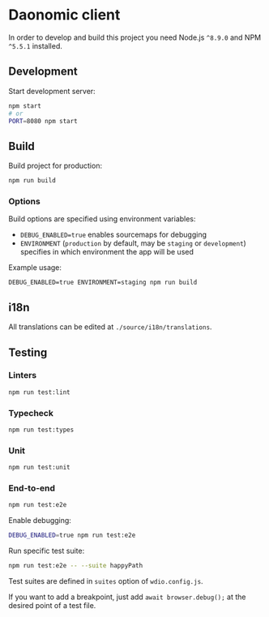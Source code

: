 # Daonomic client

In order to develop and build this project you need Node.js `^8.9.0` and NPM `^5.5.1` installed.

## Development

Start development server:

```bash
npm start
# or
PORT=8080 npm start
```

## Build

Build project for production:

```bash
npm run build
```

### Options

Build options are specified using environment variables:

* `DEBUG_ENABLED=true` enables sourcemaps for debugging
* `ENVIRONMENT` (`production` by default, may be `staging` or `development`) specifies in which environment the app will be used

Example usage:

```
DEBUG_ENABLED=true ENVIRONMENT=staging npm run build
```

## i18n

All translations can be edited at `./source/i18n/translations`.

## Testing

### Linters

```bash
npm run test:lint
```

### Typecheck

```bash
npm run test:types
```

### Unit

```bash
npm run test:unit
```

### End-to-end

```bash
npm run test:e2e
```

Enable debugging:

```bash
DEBUG_ENABLED=true npm run test:e2e
```

Run specific test suite:

```bash
npm run test:e2e -- --suite happyPath
```

Test suites are defined in `suites` option of `wdio.config.js`.

If you want to add a breakpoint, just add `await browser.debug();` at the desired point of a test file.
